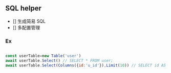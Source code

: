 SQL helper
---

- [] 生成简易 SQL
- [] 多配置管理


### Ex
```javascript

const userTable=new Table('user')
await userTable.Select() // SELECT * FROM user;
await userTable.Select(Columns({id:'u_id'}),Limit(10)) // SELECT id AS u_id FROM user LIMIT 10;
```
